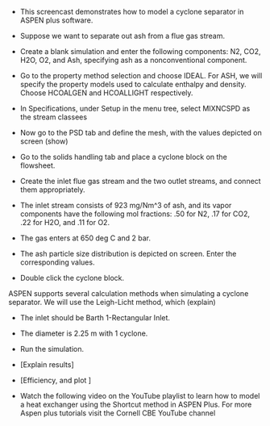 - This screencast demonstrates how to model a cyclone separator in ASPEN plus software.

- Suppose we want to separate out ash from a flue gas stream. 

- Create a blank simulation and enter the following components:
N2,  CO2, H2O, O2, and Ash, specifying ash as a nonconventional component.

- Go to the property method selection and choose IDEAL. For ASH, we will specify the property models used
to calculate enthalpy and density. Choose HCOALGEN and HCOALLIGHT respectively.

- In Specifications, under Setup in the menu tree, select MIXNCSPD as the stream classees

- Now go to the PSD tab and define the mesh, with the values depicted on screen (show)
- Go to the solids handling tab and place a cyclone block on the flowsheet.
- Create the inlet flue gas stream and the two outlet streams, and connect them appropriately.
- The inlet stream consists of 923 mg/Nm^3 of ash, and its vapor components have the following mol fractions:
.50 for N2, .17 for CO2, .22 for H2O, and .11 for O2.
- The gas enters at 650 deg C and 2 bar.
- The ash particle size distribution is depicted on screen. Enter the corresponding values.
- Double click the cyclone block. 

ASPEN supports several calculation methods when simulating a cyclone separator. We will use the Leigh-Licht method, which (explain)

- The inlet should be Barth 1-Rectangular Inlet.
- The diameter is 2.25 m with 1 cyclone.
- Run the simulation.
- [Explain results]
- [Efficiency, and plot ]

- Watch the following video on the YouTube playlist to learn how to model a heat exchanger using the Shortcut method
in ASPEN Plus.  For more Aspen plus tutorials visit the Cornell CBE YouTube channel

